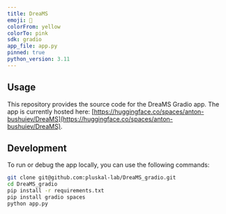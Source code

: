 ```yaml
---
title: DreaMS
emoji: 🔬
colorFrom: yellow
colorTo: pink
sdk: gradio
app_file: app.py
pinned: true
python_version: 3.11
---
```


## Usage

This repository provides the source code for the DreaMS Gradio app. The app is currently hosted here: [https://huggingface.co/spaces/anton-bushuiev/DreaMS](https://huggingface.co/spaces/anton-bushuiev/DreaMS).

## Development

To run or debug the app locally, you can use the following commands:

```bash
git clone git@github.com:pluskal-lab/DreaMS_gradio.git
cd DreaMS_gradio
pip install -r requirements.txt
pip install gradio spaces
python app.py
```
